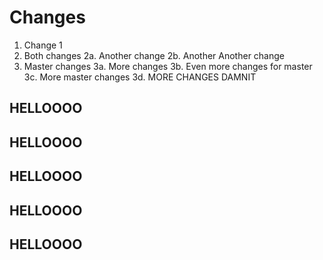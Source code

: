 # Changes

1. Change 1
2. Both changes
2a. Another change
2b. Another Another change
3. Master changes
3a. More changes
3b. Even more changes for master
3c. More master changes
3d. MORE CHANGES DAMNIT

## HELLOOOO
## HELLOOOO
## HELLOOOO
## HELLOOOO
## HELLOOOO